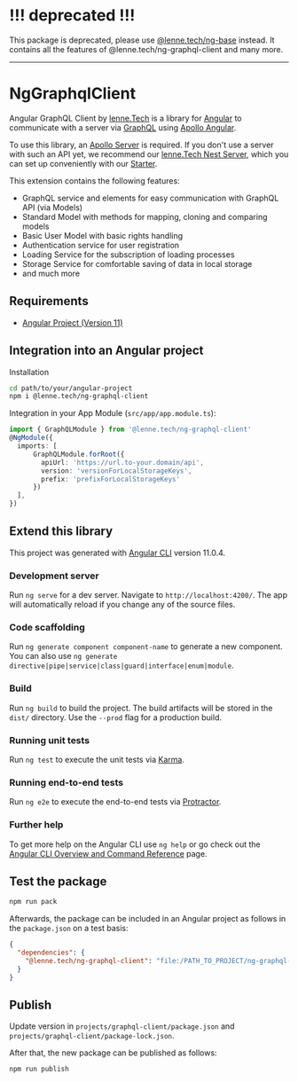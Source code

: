 # !!! deprecated !!!

This package is deprecated, please use [@lenne.tech/ng-base](https://github.com/lenneTech/ng-base/) instead. It contains all the features of @lenne.tech/ng-graphql-client and many more.

----

# NgGraphqlClient

Angular GraphQL Client by [lenne.Tech](https://lenne.tech) is a library for [Angular](https://angular.io/) to communicate with a server via [GraphQL](https://graphql.org/) using [Apollo Angular](https://apollo-angular.com/docs/).

To use this library, an [Apollo Server](https://www.apollographql.com/docs/apollo-server/) is required. If you don't use a server with such an API yet, we recommend our [lenne.Tech Nest Server](https://github.com/lenneTech/nest-server), 
which you can set up conveniently with our [Starter](https://github.com/lenneTech/nest-server-starter).

This extension contains the following features:
- GraphQL service and elements for easy communication with GraphQL API (via Models)
- Standard Model with methods for mapping, cloning and comparing models
- Basic User Model with basic rights handling
- Authentication service for user registration
- Loading Service for the subscription of loading processes
- Storage Service for comfortable saving of data in local storage
- and much more

## Requirements

- [Angular Project (Version 11)](https://angular.io/tutorial/toh-pt0)

## Integration into an Angular project

Installation
```bash
cd path/to/your/angular-project
npm i @lenne.tech/ng-graphql-client
```

Integration in your App Module (`src/app/app.module.ts`):

```typescript
import { GraphQLModule } from '@lenne.tech/ng-graphql-client'
@NgModule({
  imports: [
      GraphQLModule.forRoot({
        apiUrl: 'https://url.to-your.domain/api',
        version: 'versionForLocalStorageKeys',
        prefix: 'prefixForLocalStorageKeys'
      })
  ],
})
```

## Extend this library

This project was generated with [Angular CLI](https://github.com/angular/angular-cli) version 11.0.4.

### Development server

Run `ng serve` for a dev server. Navigate to `http://localhost:4200/`. The app will automatically reload if you change any of the source files.

### Code scaffolding

Run `ng generate component component-name` to generate a new component. You can also use `ng generate directive|pipe|service|class|guard|interface|enum|module`.

### Build

Run `ng build` to build the project. The build artifacts will be stored in the `dist/` directory. Use the `--prod` flag for a production build.

### Running unit tests

Run `ng test` to execute the unit tests via [Karma](https://karma-runner.github.io).

### Running end-to-end tests

Run `ng e2e` to execute the end-to-end tests via [Protractor](http://www.protractortest.org/).

### Further help

To get more help on the Angular CLI use `ng help` or go check out the [Angular CLI Overview and Command Reference](https://angular.io/cli) page.

## Test the package

```bash
npm run pack
```

Afterwards, the package can be included in an Angular project as follows in the `package.json` on a test basis:
```json
{
  "dependencies": {
    "@lenne.tech/ng-graphql-client": "file:/PATH_TO_PROJECT/ng-graphql-client/dist/graphql-client/lenne.tech-ng-graphql-client-0.1.7.tgz"
  }
}
```

## Publish

Update version in `projects/graphql-client/package.json` and `projects/graphql-client/package-lock.json`.

After that, the new package can be published as follows:
```bash
npm run publish
```

